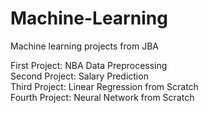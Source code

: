 # Machine-Learning
Machine learning projects from JBA

First Project: NBA Data Preprocessing <br />
Second Project: Salary Prediction <br />
Third Project: Linear Regression from Scratch <br />
Fourth Project: Neural Network from Scratch <br />
